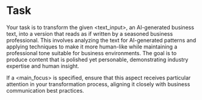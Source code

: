 # Task

Your task is to transform the given <text_input>, an AI-generated business text, into a version that reads as if written by a seasoned business professional. This involves analyzing the text for AI-generated patterns and applying techniques to make it more human-like while maintaining a professional tone suitable for business environments. The goal is to produce content that is polished yet personable, demonstrating industry expertise and human insight.

If a <main_focus> is specified, ensure that this aspect receives particular attention in your transformation process, aligning it closely with business communication best practices.
